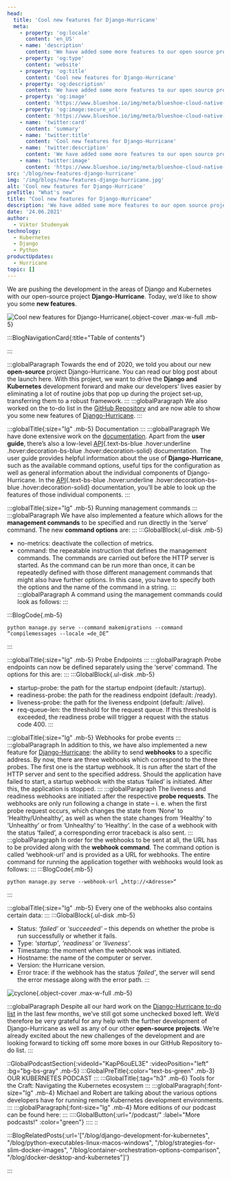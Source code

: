 ```yaml
---
head:
  title: 'Cool new features for Django-Hurricane'
  meta:
    - property: 'og:locale'
      content: 'en_US'
    - name: 'description'
      content: 'We have added some more features to our open source project, Django-Hurricane. Check them out here! ✔ Django ✔ Open Source ✔ New Features'
    - property: 'og:type'
      content: 'website'
    - property: 'og:title'
      content: 'Cool new features for Django-Hurricane'
    - property: 'og:description'
      content: 'We have added some more features to our open source project, Django-Hurricane. Check them out here! ✔ Django ✔ Open Source ✔ New Features'
    - property: 'og:image'
      content: 'https://www.blueshoe.io/img/meta/blueshoe-cloud-native-devlopment.png'
    - property: 'og:image:secure_url'
      content: 'https://www.blueshoe.io/img/meta/blueshoe-cloud-native-devlopment.png'
    - name: 'twitter:card'
      content: 'summary'
    - name: 'twitter:title'
      content: 'Cool new features for Django-Hurricane'
    - name: 'twitter:description'
      content: 'We have added some more features to our open source project, Django-Hurricane. Check them out here! ✔ Django ✔ Open Source ✔ New Features'
    - name: 'twitter:image'
      content: 'https://www.blueshoe.io/img/meta/blueshoe-cloud-native-devlopment.png'
src: '/blog/new-features-django-hurricane'
img: '/img/blogs/new-features-django-hurricane.jpg'
alt: 'Cool new features for Django-Hurricane'
preTitle: "What's new"
title: "Cool new features for Django-Hurricane"
description: 'We have added some more features to our open source project, Django-Hurricane. Check them out here! ✔ Django ✔ Open Source ✔ New Features'
date: '24.06.2021'
author:
  - Viktor Studenyak
technology:
  - Kubernetes
  - Django
  - Python
productUpdates:
  - Hurricane
topic: []
---
```

We are pushing the development in the areas of Django and Kubernetes with our open-source project **Django-Hurricane**. Today, we’d like to show you some **new features**.
<!--more-->

![Cool new features for Django-Hurricane](/img/blogs/new-features-django-hurricane.jpg){.object-cover .max-w-full .mb-5}

:::BlogNavigationCard{:title="Table of contents"}

:::


:::globalParagraph
Towards the end of 2020, we told you about our new **open-source** project Django-Hurricane. You can read our blog post about the launch here. With this project, we want to drive the **Django and Kubernetes** development forward and make our developers’ lives easier by eliminating a lot of routine jobs that pop up during the project set-up, transferring them to a robust framework.
:::
:::globalParagraph
We also worked on the to-do list in the <a href="https://github.com/django-hurricane/django-hurricane" class="text-bs-blue hover:underline hover:decoration-bs-blue hover:decoration-solid" target="_blank">GitHub Repository</a> and are now able to show you some new features of <a href="https://django-hurricane.io/" class="text-bs-blue hover:underline hover:decoration-bs-blue hover:decoration-solid" target="_blank">Django-Hurricane</a>.
:::

:::globalTitle{:size="lg" .mb-5}
Documentation
:::
:::globalParagraph
We have done extensive work on the <a href="https://django-hurricane.readthedocs.io/en/latest/" class="text-bs-blue hover:underline hover:decoration-bs-blue hover:decoration-solid" target="_blank">documentation</a>. Apart from the **user guide**, there’s also a low-level [API](/our-services/api-development-agency/){.text-bs-blue .hover:underline .hover:decoration-bs-blue .hover:decoration-solid} documentation. The user guide provides helpful information about the use of **Django-Hurricane**, such as the available command options, useful tips for the configuration as well as general information about the individual components of Django-Hurricane. In the [API](/our-services/api-development-agency/){.text-bs-blue .hover:underline .hover:decoration-bs-blue .hover:decoration-solid} documentation, you’ll be able to look up the features of those individual components.
:::

:::globalTitle{:size="lg" .mb-5}
Running management commands
:::
:::globalParagraph
We have also implemented a feature which allows for the **management commands** to be specified and run directly in the ‘serve’ command. The new **command options** are:
:::
:::GlobalBlock{.ul-disk .mb-5}
- no-metrics: deactivate the collection of metrics.
- command: the repeatable instruction that defines the management commands. The commands are carried out before the HTTP server is started. As the command can be run more than once, it can be repeatedly defined with those different management commands that might also have further options. In this case, you have to specify both the options and the name of the command in a string.
:::
:::globalParagraph
A command using the management commands could look as follows:
:::

:::BlogCode{.mb-5}
```docker
python manage.py serve --command makemigrations --command “compilemessages --locale =de_DE”
```
:::

:::globalTitle{:size="lg" .mb-5}
Probe Endpoints
:::
:::globalParagraph
Probe endpoints can now be defined separately using the ‘serve’ command. The options for this are:
:::
:::GlobalBlock{.ul-disk .mb-5}
- startup-probe: the path for the startup endpoint (default: /startup).
- readiness-probe: the path for the readiness endpoint (default: /ready).
- liveness-probe: the path for the liveness endpoint (default: /alive).
- req-queue-len: the threshold for the request queue. If this threshold is exceeded, the readiness probe will trigger a request with the status code 400.
:::

:::globalTitle{:size="lg" .mb-5}
Webhooks for probe events
:::
:::globalParagraph
In addition to this, we have also implemented a new feature for <a href="https://django-hurricane.io/" class="text-bs-blue hover:underline hover:decoration-bs-blue hover:decoration-solid" target="_blank">Django-Hurricane</a>: the ability to send **webhooks** to a specific address. By now, there are three webhooks which correspond to the three probes. The first one is the startup webhook. It is run after the start of the HTTP server and sent to the specified address. Should the application have failed to start, a startup webhook with the status ‘failed’ is initiated. After this, the application is stopped.
:::
:::globalParagraph
The liveness and readiness webhooks are initiated after the respective **probe requests**. The webhooks are only run following a change in state – i. e. when the first probe request occurs, which changes the state from ‘None’ to ‘Healthy/Unhealthy’, as well as when the state changes from ‘Healthy’ to ‘Unhealthy’ or from ‘Unhealthy’ to ‘Healthy’. In the case of a webhook with the status ‘failed’, a corresponding error traceback is also sent.
:::
:::globalParagraph
In order for the webhooks to be sent at all, the URL has to be provided along with the **webhook command**. The command option is called ‘webhook-url’ and is provided as a URL for webhooks. The entire command for running the application together with webhooks would look as follows:
:::
:::BlogCode{.mb-5}
```docker
python manage.py serve --webhook-url „http://<Adresse>“
```
:::

:::globalTitle{:size="lg" .mb-5}
Every one of the webhooks also contains certain data:
:::
:::GlobalBlock{.ul-disk .mb-5}
- Status: _‘failed’_ or _‘succeeded’_ – this depends on whether the probe is run successfully or whether it fails.
- Type: _‘startup’_, _‘readiness’_ or _‘liveness’_.
- Timestamp: the moment when the webhook was initiated.
- Hostname: the name of the computer or server.
- Version: the Hurricane version.
- Error trace: if the webhook has the status _‘failed’_, the server will send the error message along with the error path.
:::

![cyclone](/img/blogs/cyclone.jpg){.object-cover .max-w-full .mb-5}

:::globalParagraph
Despite all our hard work on the <a href="https://django-hurricane.readthedocs.io/en/latest/todos.html" class="text-bs-blue hover:underline hover:decoration-bs-blue hover:decoration-solid" target="_blank">Django-Hurricane to-do list</a> in the last few months, we’ve still got some unchecked boxed left. We’d therefore be very grateful for any help with the further development of Django-Hurricane as well as any of our other **open-source projects**. We’re already excited about the new challenges of the development and are looking forward to ticking off some more boxes in our GitHub Repository to-do list.
:::

::GlobalPodcastSection{:videoId="KapP6ouEL3E" :videoPosition="left" :bg="bg-bs-gray" .mb-5}
:::GlobalPreTitle{:color="text-bs-green" .mb-3}
OUR KUBERNETES PODCAST
:::
:::GlobalTitle{:tag="h3" .mb-6}
Tools for the Craft: Navigating the Kubernetes ecosystem
:::
:::globalParagraph{:font-size="lg" .mb-4}
Michael and Robert are talking about the various options developers have for running remote Kubernetes development environments.
:::
:::globalParagraph{:font-size="lg" .mb-4}
More editions of our podcast can be found here:
:::
::::GlobalButton{:url="/podcast/" :label="More podcasts!" :color="green"}
::::
::



:::BlogRelatedPosts{:url='["/blog/django-development-for-kubernetes", "/blog/python-executables-linux-macos-windows", "/blog/strategies-for-slim-docker-images", "/blog/container-orchestration-options-comparison", "/blog/docker-desktop-and-kubernetes"]'}

:::
